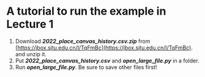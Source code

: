 # A tutorial to run the example in Lecture 1

1. Download **_2022_place_canvas_history.csv.zip_** from [https://jbox.sjtu.edu.cn/l/TqFmBc](https://jbox.sjtu.edu.cn/l/TqFmBc). and unzip it.
2. Put **_2022_place_canvas_history.csv_** and **_open_large_file.py_** in a folder.
3. Run **_open_large_file.py_**. Be sure to save other files first!
